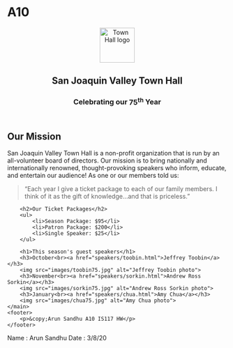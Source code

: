 # A10
<!DOCTYPE html>
<html lang="en">

<head>
	<meta charset="utf-8">
	<title>San Joaquin Valley Town Hall</title>
	<link rel="shortcut icon" href="images/favicon.ico">
	<link rel="stylesheet" href="styles/normalize.css">
	<link rel="stylesheet" href="styles/c4_main.css">
</head>

<body>
	<header>
		<img src="images/town_hall_logo.gif" alt="Town Hall logo" height="80">
		<h2>San Joaquin Valley Town Hall</h2>
		<h3>Celebrating our <span class="shadow">75<sup>th</sup></span> Year</h3>
	</header>
	<main>
		<h2>Our Mission</h2>
		<p>San Joaquin Valley Town Hall is a non-profit organization that is run by an 
			all-volunteer board of directors. Our mission is to bring nationally and 
			internationally renowned, thought-provoking speakers who inform, educate, 
			and entertain our audience! As one or our members told us:</p>
		<blockquote>&ldquo;Each year I give a ticket package to each of our family members. 
			I think of it as the gift of knowledge...and that is priceless.&rdquo;</blockquote>

		<h2>Our Ticket Packages</h2>
		<ul>
			<li>Season Package: $95</li>
			<li>Patron Package: $200</li>
			<li>Single Speaker: $25</li>
		</ul>

		<h1>This season's guest speakers</h1>
		<h3>October<br><a href="speakers/toobin.html">Jeffrey Toobin</a></h3>
		<img src="images/toobin75.jpg" alt="Jeffrey Toobin photo">
		<h3>November<br><a href="speakers/sorkin.html">Andrew Ross Sorkin</a></h3>
		<img src="images/sorkin75.jpg" alt="Andrew Ross Sorkin photo">
		<h3>January<br><a href="speakers/chua.html">Amy Chua</a></h3>
		<img src="images/chua75.jpg" alt="Amy Chua photo">
	</main>
	<footer>
		<p>&copy;Arun Sandhu A10 IS117 HW</p>
	</footer>
  Name : Arun Sandhu
  Date : 3/8/20
  </footer>
</body>
</html>
